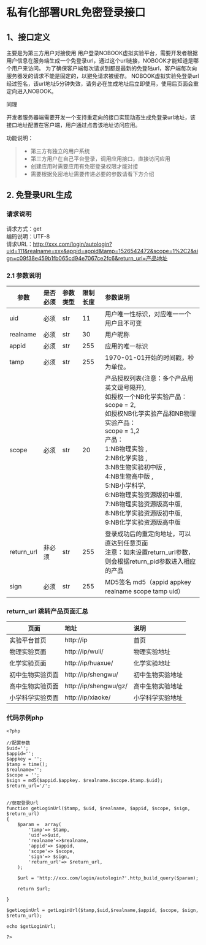 # 私有化部署URL免密登录接口

## 1、接口定义

主要是为第三方用户对接使用 用户登录NOBOOK虚拟实验平台，需要开发者根据用户信息在服务端生成一个免登录url，通过这个url链接，NOBOOK才能知道是哪个用户来访问。 为了确保客户端每次请求到都是最新的免登陆url，客户端每次向服务器发的请求不能是固定的，以避免请求被缓存。 NOBOOK虚拟实验免登录url经过签名，该url地址5分钟失效，请务必在生成地址后立即使用，使用后页面会重定向进入NOBOOK。

同理

开发者服务器端需要开发一个支持重定向的接口实现动态生成免登录url地址，该接口地址配置在客户端，用户通过点击该地址访问应用。

功能说明：
> * 第三方有独立的用户系统
> * 第三方用户在自己平台登录，调用应用接口，直接访问应用
> * 创建应用时需要应用有免密登录权限才能对接
> * 需要根据免密地址需要传递必要的参数请看下方介绍



## 2. 免登录URL生成
### 请求说明
请求方式：get<br>
编码说明：UTF-8 <br>
请求URL：http://xxx.com/login/autologin?uid=111&realname=xxx&appid=appid&tamp=1526542472&scope=1%2C2&sign=c09f38e459b1fb065cd94e7067ce2fc6&return_url=产品地址


### 2.1 参数说明

| 参数        | 是否必须   |  参数类型  | 限制长度 |参数说明|
| --------    | :-----     | :----     | :----   | :----|
| uid    | 必须     | str     | 11   | 用户唯一性标识，对应唯一一个用户且不可变|
| realname     | 必须     | str     | 30   | 用户昵称|
| appid     | 必须     | str     | 255   | 应用的唯一标识|
| tamp     | 必须     | str     | 255    | 1970-01-01开始的时间戳，秒为单位。|
| scope     | 必须     | str     | 20    | 产品授权列表(注意：多个产品用英文逗号隔开),<br>如授权一个NB化学实验产品：<br>scope = 2,<br>如授权NB化学实验产品和NB物理实验产品：<br>scope = 1,2<br>产品：<br>1:NB物理实验 ,<br> 2:NB化学实验 , <br> 3:NB生物实验初中版 , <br> 4:NB生物高中版 , <br> 5:NB小学科学,<br>6:NB物理实验资源版初中版, <br>  7:NB物理实验资源版高中版,  <br> 8:NB化学实验资源版初中版,<br>9:NB化学实验资源版高中版|
| return_url    | 非必须     | str     | 255    | 登录成功后的重定向地址，可以直达到任意页面<br>注意：如未设置return_url参数，则会根据return_pid参数进入相应的产品|
| sign     | 必须     | str     | 255   | MD5签名 md5（appid appkey realname scope tamp uid）|


### return_url 跳转产品页面汇总

| 页面       | 地址   |  说明 |
| --------    | :-----     |  :-----     | 
| 实验平台首页    | http://ip     | 首页|
| 物理实验页面 | http://ip/wuli/ | 物理实验地址|
| 化学实验页面 | http://ip/huaxue/ | 化学实验地址|
| 初中生物实验页面 | http://ip/shengwu/ | 初中生物实验地址|
| 高中生物实验页面 | http://ip/shengwu/gz/ | 高中生物实验地址|
| 小学科学实验页面 | http://ip/xiaoke/ | 小学科学实验地址|


### 代码示例php
```
<?php

//配置参数
$uid='';
$appid='';
$appkey = '';
$tamp = time();
$realname='';
$scope = '';
$sign = md5($appid.$appkey. $realname.$scope.$tamp.$uid);
$return_url='/';


//获取登录Url
function getLoginUrl($tamp, $uid, $realname, $appid, $scope, $sign, $return_url)
{
    $param =  array(
        'tamp'=> $tamp,
        'uid'=>$uid,
        'realname'=>$realname,
        'appid'=> $appid,
        'scope'=> $scope,
        'sign'=> $sign,
        'return_url'=> $return_url,
    );

    $url = 'http://xxx.com/login/autologin?'.http_build_query($param);

    return $url;

}

$getLoginUrl = getLoginUrl($tamp,$uid,$realname,$appid, $scope, $sign, $return_url);

echo $getLoginUrl;

?>

```







